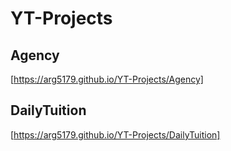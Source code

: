 # YT-Projects

## Agency
[https://arg5179.github.io/YT-Projects/Agency]

## DailyTuition
[https://arg5179.github.io/YT-Projects/DailyTuition]

